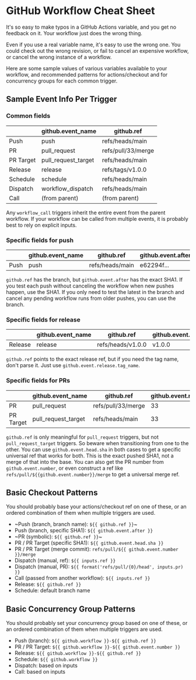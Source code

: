 # GitHub Workflow Cheat Sheet

It's so easy to make typos in a GitHub Actions variable, and you get no
feedback on it.  Your workflow just does the wrong thing.

Even if you use a real variable name, it's easy to use the wrong one.  You
could check out the wrong revision, or fail to cancel an expensive workflow, or
cancel the wrong instance of a workflow.

Here are some sample values of various variables available to your workflow,
and recommended patterns for actions/checkout and for concurrency groups for
each common trigger.


## Sample Event Info Per Trigger

### Common fields

|         |github.event_name  |github.ref        |
|---------|-------------------|------------------|
|Push     |push               |refs/heads/main   |
|PR       |pull_request       |refs/pull/33/merge|
|PR Target|pull_request_target|refs/heads/main   |
|Release  |release            |refs/tags/v1.0.0  |
|Schedule |schedule           |refs/heads/main   |
|Dispatch |workflow_dispatch  |refs/heads/main   |
|Call     |(from parent)      |(from parent)     |

Any `workflow_call` triggers inherit the entire event from the parent workflow.
If your workflow can be called from multiple events, it is probably best to
rely on explicit inputs.


### Specific fields for push

|         |github.event_name  |github.ref        |github.event.after|
|---------|-------------------|------------------|------------------|
|Push     |push               |refs/heads/main   |e62294f...        |

`github.ref` has the branch, but `github.event.after` has the exact SHA1.  If
you test each push without canceling the workflow when new pushes happen, use
the SHA1.  If you only need to test the latest in the branch and cancel any
pending workflow runs from older pushes, you can use the branch.


### Specific fields for release

|         |github.event_name  |github.ref        |github.event.release.tag_name|
|---------|-------------------|------------------|-----------------------------|
|Release  |release            |refs/heads/v1.0.0 |v1.0.0                       |

`github.ref` points to the exact release ref, but if you need the tag name,
don't parse it.  Just use `github.event.release.tag_name`.


### Specific fields for PRs

|         |github.event_name  |github.ref        |github.event.number|github.event.head.sha|
|---------|-------------------|------------------|-------------------|---------------------|
|PR       |pull_request       |refs/pull/33/merge|33                 |82db69e...           |
|PR Target|pull_request_target|refs/heads/main   |33                 |82db69e...           |

`github.ref` is only meaningful for `pull_request` triggers, but not
`pull_request_target` triggers.  So beware when transitioning from one to the
other.  You can use `github.event.head.sha` in both cases to get a specific
universal ref that works for both.  This is the exact pushed SHA1, not a merge
of that into the base.  You can also get the PR number from
`github.event.number`, or even construct a ref like
`refs/pull/${{github.event.number}}/merge` to get a universal merge ref.


## Basic Checkout Patterns

You should probably base your actions/checkout ref on one of these, or an
ordered combination of them when multiple triggers are used.

 * ~Push (branch, branch name): `${{ github.ref }}`~
 * Push (branch, specific SHA1): `${{ github.event.after }}`
 * ~PR (symbolic): `${{ github.ref }}`~
 * PR / PR Target (specific SHA1): `${{ github.event.head.sha }}`
 * PR / PR Target (merge commit): `refs/pull/${{ github.event.number }}/merge`
 * Dispatch (manual, ref): `${{ inputs.ref }}`
 * Dispatch (manual, PR): `${{ format('refs/pull/{0}/head', inputs.pr) }}`
 * Call (passed from another workflow): `${{ inputs.ref }}`
 * Release: `${{ github.ref }}`
 * Schedule: default branch name


## Basic Concurrency Group Patterns

You should probably set your concurrency group based on one of these, or an
ordered combination of them when multiple triggers are used.

 * Push (branch): `${{ github.workflow }}-${{ github.ref }}`
 * PR / PR Target: `${{ github.workflow }}-${{ github.event.number }}`
 * Release: `${{ github.workflow }}-${{ github.ref }}`
 * Schedule: `${{ github.workflow }}`
 * Dispatch: based on inputs
 * Call: based on inputs
